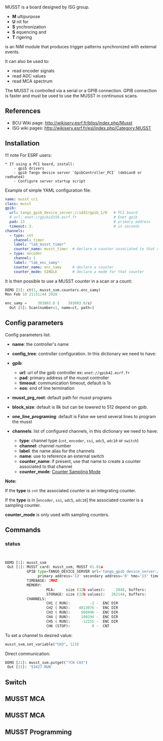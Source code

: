 
MUSST is a board designed by ISG group.

* **M** ultipurpose
* **U** nit for
* **S** ynchronization
* **S** equencing and
* **T** rigering

is an NIM module that produces trigger patterns synchronized with
external events.

It can also be used to:

* read encoder signals
* read ADC values
* read MCA spectrum

The MUSST is controlled via a serial or a GPIB connection. GPIB connection is
faster and must be used to use the MUSST in continuous scans.


## References

* BCU Wiki page: http://wikiserv.esrf.fr/bliss/index.php/Musst
* ISG wiki pages: http://wikiserv.esrf.fr/esl/index.php/Category:MUSST


## Installation

!!! note
    For ESRF users:

    * If using a PCI board, install:
        - gpib drivers
        - gpib Tango device server `GpibController_PCI` (debian8 or redhate4)
        - Configure server startup script

Example of simple YAML configuration file:

```yaml
name: musst_cc1
class: musst
gpib:
  url: tango_gpib_device_server://id42/gpib_1/0   # PCI board
  # url: enet://gpibid156.esrf.fr                 # Enet gpib
  pad: 13                                         # primary address
  timeout: 3.                                     # in seconds
channels:
  - type: cnt
    channel: timer
    label: "lab_musst_timer"
    counter_name: musst_timer  # declare a counter associated to that channel
  - type: encoder              
    channel: 1                 
    label: "lab_enc_samy"      
    counter_name: enc_samy     # declare a counter
    counter_mode: SINGLE       # declare a mode for that counter

```


It is then possible to use a MUSST counter in a scan or a count:
```python
DEMO [5]: ct(1, musst_sxm.counters.enc_samy)
Mon Feb 10 21:51:44 2020

enc_samy =     393803.0 (    393803.0/s)
  Out [5]: Scan(number=1, name=ct, path=)
```



## Config parameters

Config parameters list:

* **name**: the controller's name
* **config_tree**: controller configuration. In this dictionary we need to have:

* **gpib**:
    - **url**: url of the gpib controller  ex: `enet://gpib42.esrf.fr`
    - **pad**: primary address of the musst controller
    - **timeout**: communication timeout, default is 1s
    - **eos**: end of line termination

* **musst_prg_root**: default path for musst programs
* **block_size**: default is 8k but can be lowered to 512 depend on gpib.
* **one_line_programing**: default is False we send several lines to program the musst
* **channels**: list of configured channels, in this dictionary we need to have:
    * **type**: channel type (`cnt`, `encoder`, `ssi`, `adc5`, `adc10` or `switch`)
    * **channel**: channel number
    * **label**: the name alias for the channels
    * **name**: use to reference an external switch
    * **counter_name**: if present, use that name to create a counter associated to that channel 
    * **counter_mode**: [Counter Sampling Mode](dev_ct.md#sampling-counter-modes)

**Note:**

  If the **type** is `cnt` the associated counter is an integrating counter.
  
  If the **type** is in [`encoder`, `ssi`, `adc5`, `adc10`] the associated counter is a sampling counter.
  
  **counter_mode** is only used with sampling counters.

## Commands

### status

```python


DEMO [1]: musst_sxm
 Out [1]: MUSST card: musst_sxm, MUSST 01.01a
          GPIB type=TANGO_DEVICE_SERVER url='tango_gpib_device_server://id42/gpib_lid423/0'
               primary address='13' secondary address='0' tmo='13' timeout(s)='10.0' eol=''
          TIMEBASE: 1MHZ
          MEMORY:
                   MCA:     size (32b values):     2048, buffers:      128
                   STORAGE: size (32b values):   262144, buffers:        1
          CHANNELS:
                   CH1 ( RUN):         -2 -  ENC DIR
                   CH2 ( RUN):    4813076 -  ENC DIR
                   CH3 ( RUN):     566996 -  ENC DIR
                   CH4 ( RUN):     109294 -  ENC DIR
                   CH5 ( RUN):     -12255 -  ENC DIR
                   CH6 (STOP):          0 -  CNT
```

To set a channel to desired value:
```python
musst_sxm.set_variable("CH3", 123)
```

Direct communication:
```python
DEMO [21]: musst_sxm.putget("?CH CH3")
 Out [21]: '53427 RUN'
```


## Switch

## MUSST MCA

## MUSST MCA

## MUSST Programming

